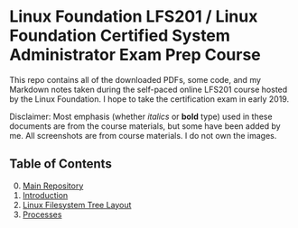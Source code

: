 # Linux Foundation LFS201 / Linux Foundation Certified System Administrator Exam Prep Course

This repo contains all of the downloaded PDFs, some code, and my Markdown notes taken during the self-paced online LFS201 course hosted by the Linux Foundation. I hope to take the certification exam in early 2019.

Disclaimer: Most emphasis (whether *italics* or **bold** type) used in these documents are from the course materials, but some have been added by me. All screenshots are from course materials. I do not own the images.

## Table of Contents
0. [Main Repository](https://github.com/schatto1/LFS201)
1. [Introduction](/Ch01-introduction/notes_Ch01.md)
2. [Linux Filesystem Tree Layout](/Ch02-filesystemtreelayout/notes_Ch02.md)
3. [Processes](/Ch03-processes/notes_Ch03.md)

